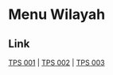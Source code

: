 # Menu Wilayah

## Link

[TPS 001](https://github.com/gigit-pemilu/pemilu-2024-71-sulawesi-utara/tree/main/pilpres/hitung-suara/sub/71-sulawesi-utara/sub/10-bolaang-mongondow-timur/sub/04-modayag/sub/2002-liberia/sub/001-tps)
 | 
[TPS 002](https://github.com/gigit-pemilu/pemilu-2024-71-sulawesi-utara/tree/main/pilpres/hitung-suara/sub/71-sulawesi-utara/sub/10-bolaang-mongondow-timur/sub/04-modayag/sub/2002-liberia/sub/002-tps)
 | 
[TPS 003](https://github.com/gigit-pemilu/pemilu-2024-71-sulawesi-utara/tree/main/pilpres/hitung-suara/sub/71-sulawesi-utara/sub/10-bolaang-mongondow-timur/sub/04-modayag/sub/2002-liberia/sub/003-tps)

